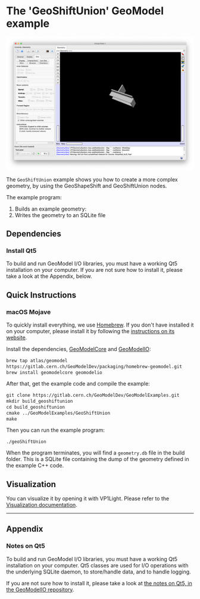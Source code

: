 # The 'GeoShiftUnion' GeoModel example

![](docs/assets/visualization-3318dc3d.png)

The `GeoShiftUnion` example shows you how to create a more complex geometry, by using the GeoShapeShift and GeoShiftUnion nodes.

The example program:

 1. Builds an example geometry:
 2. Writes the geometry to an SQLite file


## Dependencies

### Install Qt5

To build and run GeoModel I/O libraries, you must have a working Qt5 installation on your computer.
If you are not sure how to install it, please take a look at the Appendix, below.


## Quick Instructions

### macOS Mojave

To quickly install everything, we use [Homebrew](). If you don't have installed it on your computer, please install it by following the [instructions on its website](https://brew.sh/).

Install the dependencies, [GeoModelCore](https://gitlab.cern.ch/GeoModelDev/GeoModelCore) and [GeoModelIO](https://gitlab.cern.ch/GeoModelDev/GeoModelIO):

```
brew tap atlas/geomodel https://gitlab.cern.ch/GeoModelDev/packaging/homebrew-geomodel.git
brew install geomodelcore geomodelio
```

After that, get the example code and compile the example:

```
git clone https://gitlab.cern.ch/GeoModelDev/GeoModelExamples.git
mkdir build_geoshiftunion
cd build_geoshiftunion
cmake ../GeoModelExamples/GeoShiftUnion
make
```

Then you can run the example program:

```
./geoShiftUnion
```

When the program terminates, you will find a `geometry.db` file in the build folder. This is a SQLite file containing the dump of the geometry defined in the example C++ code.

## Visualization

You can visualize it by opening it with VP1Light. Please refer to the [Visualization documentation](docs/visualization.md).


----

## Appendix

### Notes on Qt5

To build and run GeoModel I/O libraries, you must have a working Qt5 installation on your computer. Qt5 classes are used for I/O operations with the underlying SQLite daemon, to store/handle data, and to handle logging.

If you are not sure how to install it, please take a look at [the notes on Qt5, in the GeoModelIO repository](https://gitlab.cern.ch/GeoModelDev/GeoModelIO/blob/master/README_QT5_NOTES.md).
